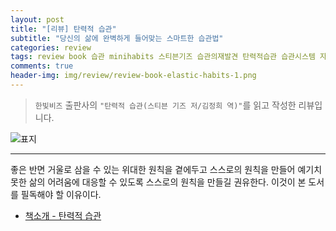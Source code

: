 ```yaml
---  
layout: post  
title: "[리뷰] 탄력적 습관"  
subtitle: "당신의 삶에 완벽하게 들어맞는 스마트한 습관법"  
categories: review  
tags: review book 습관 minihabits 스티븐기즈 습관의재발견 탄력적습관 습관시스템 자유 탄력성 동기부여 전략   
comments: true  
header-img: img/review/review-book-elastic-habits-1.png
---  
```

  
> `한빛비즈` 출판사의 `"탄력적 습관(스티븐 기즈 저/김정희 역)"`를 읽고 작성한 리뷰입니다.  

![표지](https://theorydb.github.io/assets/img/review/review-book-elastic-habits-1.png)  

---

좋은 반면 거울로 삼을 수 있는 위대한 원칙을 곁에두고 스스로의 원칙을 만들어 예기치 못한 삶의 어려움에 대응할 수 있도록 스스로의 원칙을 만들길 권유한다. 이것이 본 도서를 필독해야 할 이유이다.

* [책소개 - 탄력적 습관](http://www.yes24.com/Product/Goods/93764236)

